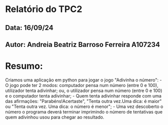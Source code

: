 # Relatório do TPC2
## Data: 16/09/24
## Autor: Andreia Beatriz Barroso Ferreira A107234

# Resumo:
Criamos uma aplicação em python para jogar o jogo "Adivinha o número":
    - O jogo pode ter 2 modos: computador pensa num número (entre 0 e 100), utilizador tenta adivinhar; ou, o utilizador pensa num número (entre 0 e 100) e o computador tenta adivinhar;
    - Quem tenta adivinhar responde com uma das afirmações: "Parabéns!Acertaste", "Tenta outra vez.Uma dica: é maior" ou "Tenta outra vez. Uma dica: o número é menor";
    - Uma vez descoberto o número o programa deverá terminar imprimindo o número de tentativas que quem adivinhou usou para chegar ao resultado.